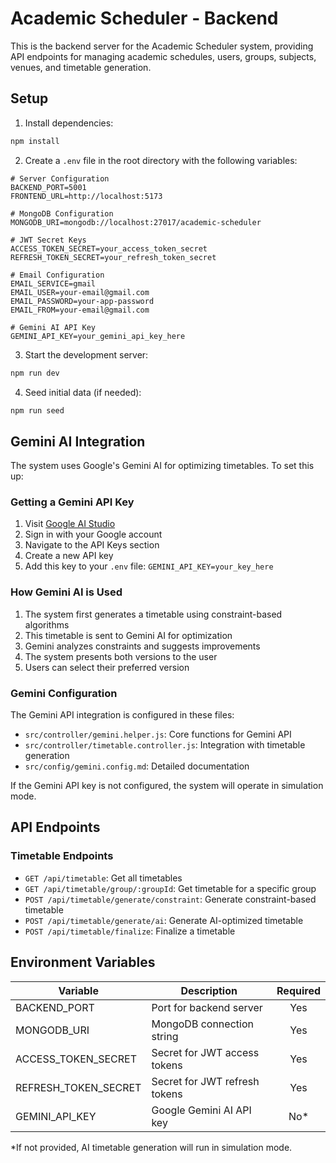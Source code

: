 # Academic Scheduler - Backend

This is the backend server for the Academic Scheduler system, providing API endpoints for managing academic schedules, users, groups, subjects, venues, and timetable generation.

## Setup

1. Install dependencies:
```bash
npm install
```

2. Create a `.env` file in the root directory with the following variables:
```
# Server Configuration
BACKEND_PORT=5001
FRONTEND_URL=http://localhost:5173

# MongoDB Configuration
MONGODB_URI=mongodb://localhost:27017/academic-scheduler

# JWT Secret Keys
ACCESS_TOKEN_SECRET=your_access_token_secret
REFRESH_TOKEN_SECRET=your_refresh_token_secret

# Email Configuration
EMAIL_SERVICE=gmail
EMAIL_USER=your-email@gmail.com
EMAIL_PASSWORD=your-app-password
EMAIL_FROM=your-email@gmail.com

# Gemini AI API Key
GEMINI_API_KEY=your_gemini_api_key_here
```

3. Start the development server:
```bash
npm run dev
```

4. Seed initial data (if needed):
```bash
npm run seed
```

## Gemini AI Integration

The system uses Google's Gemini AI for optimizing timetables. To set this up:

### Getting a Gemini API Key

1. Visit [Google AI Studio](https://ai.google.dev/)
2. Sign in with your Google account
3. Navigate to the API Keys section
4. Create a new API key
5. Add this key to your `.env` file: `GEMINI_API_KEY=your_key_here`

### How Gemini AI is Used

1. The system first generates a timetable using constraint-based algorithms
2. This timetable is sent to Gemini AI for optimization
3. Gemini analyzes constraints and suggests improvements
4. The system presents both versions to the user
5. Users can select their preferred version

### Gemini Configuration

The Gemini API integration is configured in these files:

- `src/controller/gemini.helper.js`: Core functions for Gemini API
- `src/controller/timetable.controller.js`: Integration with timetable generation
- `src/config/gemini.config.md`: Detailed documentation

If the Gemini API key is not configured, the system will operate in simulation mode.

## API Endpoints

### Timetable Endpoints

- `GET /api/timetable`: Get all timetables
- `GET /api/timetable/group/:groupId`: Get timetable for a specific group
- `POST /api/timetable/generate/constraint`: Generate constraint-based timetable
- `POST /api/timetable/generate/ai`: Generate AI-optimized timetable
- `POST /api/timetable/finalize`: Finalize a timetable

## Environment Variables

| Variable | Description | Required |
|----------|-------------|:--------:|
| BACKEND_PORT | Port for backend server | Yes |
| MONGODB_URI | MongoDB connection string | Yes |
| ACCESS_TOKEN_SECRET | Secret for JWT access tokens | Yes |
| REFRESH_TOKEN_SECRET | Secret for JWT refresh tokens | Yes |
| GEMINI_API_KEY | Google Gemini AI API key | No* |

*If not provided, AI timetable generation will run in simulation mode. 